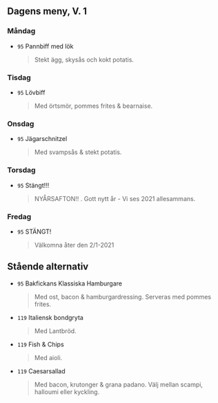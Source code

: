 ## Dagens meny, V. 1

### Måndag

* `95` Pannbiff med lök
  > Stekt ägg, skysås och kokt potatis.

### Tisdag

* `95` Lövbiff
  > Med örtsmör, pommes frites & bearnaise.

### Onsdag

* `95` Jägarschnitzel
  > Med svampsås & stekt potatis.

### Torsdag

* `95` Stängt!!!
  > NYÅRSAFTON!! . Gott nytt år - Vi ses 2021 allesammans.

### Fredag

* `95` STÄNGT!  
  > Välkomna åter den 2/1-2021


## Stående alternativ

* `95` Bakfickans Klassiska Hamburgare
  > Med ost, bacon & hamburgardressing. Serveras med pommes frites.

* `119` Italiensk bondgryta
  > Med Lantbröd.

* `119` Fish & Chips 
  > Med aioli.

* `119` Caesarsallad
  > Med bacon, krutonger & grana padano. Välj mellan scampi, halloumi eller kyckling.

